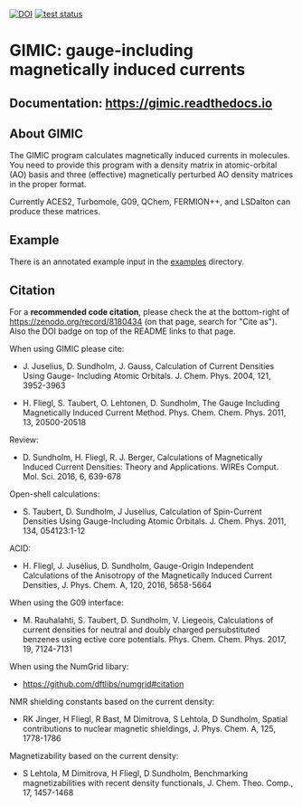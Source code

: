 [![DOI](https://zenodo.org/badge/DOI/10.5281/zenodo.8180434.svg)](https://doi.org/10.5281/zenodo.8180434)
[![test status](https://github.com/qmcurrents/gimic/workflows/Test/badge.svg)](https://github.com/qmcurrents/gimic/actions)


# GIMIC: gauge-including magnetically induced currents


## Documentation: https://gimic.readthedocs.io


## About GIMIC

The GIMIC program calculates magnetically induced currents in molecules. You
need to provide this program with a density matrix in atomic-orbital (AO) basis
and three (effective) magnetically perturbed AO density matrices in the proper
format.

Currently ACES2, Turbomole, G09, QChem, FERMION++, and LSDalton can produce these
matrices.


## Example

There is an annotated example input in the [examples](examples) directory.


## Citation

For a **recommended code citation**, please check the at the bottom-right of
https://zenodo.org/record/8180434 (on that page, search for "Cite as").
Also the DOI badge on top of the README links to that page.

When using GIMIC please cite: 

* J. Juselius, D. Sundholm, J. Gauss, Calculation of Current Densities Using Gauge- Including Atomic Orbitals. J. Chem. Phys. 2004, 121, 3952-3963 

* H. Fliegl, S. Taubert, O. Lehtonen, D. Sundholm, The Gauge Including Magnetically Induced Current Method. Phys. Chem. Chem. Phys. 2011, 13, 20500-20518

Review: 

* D. Sundholm, H. Fliegl, R. J. Berger, Calculations of Magnetically Induced Current Densities: Theory and Applications. WIREs Comput. Mol. Sci. 2016, 6, 639-678

Open-shell calculations:

* S. Taubert, D. Sundholm, J Juselius,  Calculation of Spin-Current Densities Using Gauge-Including Atomic Orbitals. J. Chem. Phys. 2011, 134, 054123:1-12

ACID: 

* H. Fliegl, J. Jusélius, D. Sundholm, Gauge-Origin Independent Calculations of the Anisotropy of the Magnetically Induced Current Densities, J. Phys. Chem. A, 120, 2016, 5658-5664  

When using the G09 interface:

* M. Rauhalahti, S. Taubert, D. Sundholm, V. Liegeois, Calculations of current densities for neutral and doubly charged persubstituted benzenes using ective core potentials. Phys. Chem. Chem. Phys. 2017, 19, 7124-7131

When using the NumGrid libary:

* https://github.com/dftlibs/numgrid#citation

NMR shielding constants based on the current density:

* RK Jinger, H Fliegl, R Bast, M Dimitrova, S Lehtola, D Sundholm, Spatial contributions to nuclear magnetic shieldings, J. Phys. Chem. A, 125, 1778-1786 

Magnetizability based on the current density:

* S Lehtola, M Dimitrova, H Fliegl, D Sundholm, Benchmarking magnetizabilities with recent density functionals, J. Chem. Theo. Comp., 17, 1457-1468


